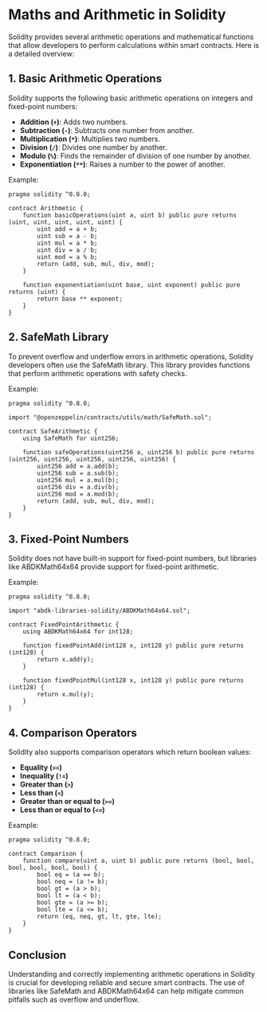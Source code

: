 
# Maths and Arithmetic in Solidity

Solidity provides several arithmetic operations and mathematical functions that allow developers to perform calculations within smart contracts. Here is a detailed overview:

## 1. Basic Arithmetic Operations

Solidity supports the following basic arithmetic operations on integers and fixed-point numbers:

- **Addition (`+`)**: Adds two numbers.
- **Subtraction (`-`)**: Subtracts one number from another.
- **Multiplication (`*`)**: Multiplies two numbers.
- **Division (`/`)**: Divides one number by another.
- **Modulo (`%`)**: Finds the remainder of division of one number by another.
- **Exponentiation (`**`)**: Raises a number to the power of another.

Example:
```solidity
pragma solidity ^0.8.0;

contract Arithmetic {
    function basicOperations(uint a, uint b) public pure returns (uint, uint, uint, uint, uint) {
        uint add = a + b;
        uint sub = a - b;
        uint mul = a * b;
        uint div = a / b;
        uint mod = a % b;
        return (add, sub, mul, div, mod);
    }

    function exponentiation(uint base, uint exponent) public pure returns (uint) {
        return base ** exponent;
    }
}
```

## 2. SafeMath Library

To prevent overflow and underflow errors in arithmetic operations, Solidity developers often use the SafeMath library. This library provides functions that perform arithmetic operations with safety checks.

Example:
```solidity
pragma solidity ^0.8.0;

import "@openzeppelin/contracts/utils/math/SafeMath.sol";

contract SafeArithmetic {
    using SafeMath for uint256;

    function safeOperations(uint256 a, uint256 b) public pure returns (uint256, uint256, uint256, uint256, uint256) {
        uint256 add = a.add(b);
        uint256 sub = a.sub(b);
        uint256 mul = a.mul(b);
        uint256 div = a.div(b);
        uint256 mod = a.mod(b);
        return (add, sub, mul, div, mod);
    }
}
```

## 3. Fixed-Point Numbers

Solidity does not have built-in support for fixed-point numbers, but libraries like ABDKMath64x64 provide support for fixed-point arithmetic.

Example:
```solidity
pragma solidity ^0.8.0;

import "abdk-libraries-solidity/ABDKMath64x64.sol";

contract FixedPointArithmetic {
    using ABDKMath64x64 for int128;

    function fixedPointAdd(int128 x, int128 y) public pure returns (int128) {
        return x.add(y);
    }

    function fixedPointMul(int128 x, int128 y) public pure returns (int128) {
        return x.mul(y);
    }
}
```

## 4. Comparison Operators

Solidity also supports comparison operators which return boolean values:

- **Equality (`==`)**
- **Inequality (`!=`)**
- **Greater than (`>`)**
- **Less than (`<`)**
- **Greater than or equal to (`>=`)**
- **Less than or equal to (`<=`)**

Example:
```solidity
pragma solidity ^0.8.0;

contract Comparison {
    function compare(uint a, uint b) public pure returns (bool, bool, bool, bool, bool, bool) {
        bool eq = (a == b);
        bool neq = (a != b);
        bool gt = (a > b);
        bool lt = (a < b);
        bool gte = (a >= b);
        bool lte = (a <= b);
        return (eq, neq, gt, lt, gte, lte);
    }
}
```

## Conclusion

Understanding and correctly implementing arithmetic operations in Solidity is crucial for developing reliable and secure smart contracts. The use of libraries like SafeMath and ABDKMath64x64 can help mitigate common pitfalls such as overflow and underflow.
